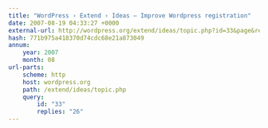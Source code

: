 ```yaml
---
title: "WordPress › Extend › Ideas — Improve Wordpress registration"
date: 2007-08-19 04:33:27 +0000
external-url: http://wordpress.org/extend/ideas/topic.php?id=33&page&replies=26
hash: 771b975a418370d74cdc68e21a873049
annum:
    year: 2007
    month: 08
url-parts:
    scheme: http
    host: wordpress.org
    path: /extend/ideas/topic.php
    query:
        id: "33"
        replies: "26"
---
```



